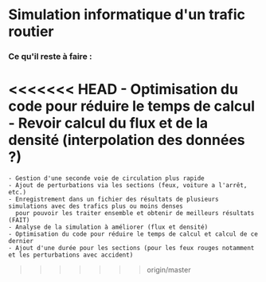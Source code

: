 # Simulation informatique d'un trafic routier

### Ce qu'il reste à faire :
<<<<<<< HEAD
    - Optimisation du code pour réduire le temps de calcul
    - Revoir calcul du flux et de la densité (interpolation des données ?)
=======
    - Gestion d'une seconde voie de circulation plus rapide
    - Ajout de perturbations via les sections (feux, voiture a l'arrêt, etc.)
    - Enregistrement dans un fichier des résultats de plusieurs simulations avec des trafics plus ou moins denses
      pour pouvoir les traiter ensemble et obtenir de meilleurs résultats (FAIT)
    - Analyse de la simulation à améliorer (flux et densité)
    - Optimisation du code pour réduire le temps de calcul et calcul de ce dernier
    - Ajout d'une durée pour les sections (pour les feux rouges notamment et les perturbations avec accident)
>>>>>>> origin/master
